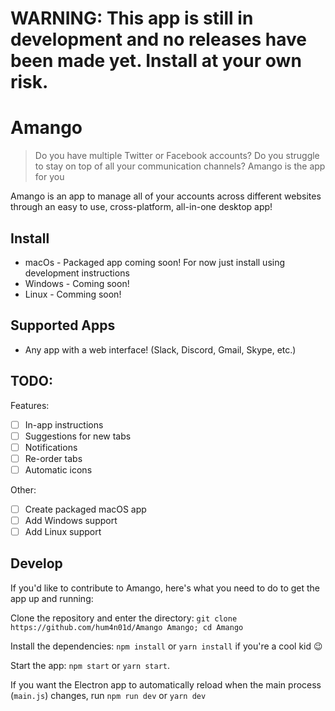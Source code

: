 # WARNING: This app is still in development and no releases have been made yet. Install at your own risk.

# Amango
> Do you have multiple Twitter or Facebook accounts? Do you struggle to stay on top of all your communication channels? Amango is the app for you 

Amango is an app to manage all of your accounts across different websites through an easy to use, cross-platform, all-in-one desktop app!

## Install
* macOs - Packaged app coming soon! For now just install using development instructions
* Windows - Coming soon!
* Linux - Comming soon!

## Supported Apps
* Any app with a web interface! (Slack, Discord, Gmail, Skype, etc.)

## TODO:
Features:
- [ ] In-app instructions
- [ ] Suggestions for new tabs
- [ ] Notifications
- [ ] Re-order tabs
- [ ] Automatic icons

Other:
- [ ] Create packaged macOS app
- [ ] Add Windows support
- [ ] Add Linux support

## Develop

If you'd like to contribute to Amango, here's what you need to do to get the app up and running:

Clone the repository and enter the directory: `git clone https://github.com/hum4n01d/Amango Amango; cd Amango`

Install the dependencies: `npm install` or `yarn install` if you're a cool kid :wink:

Start the app: `npm start` or `yarn start`. 

If you want the Electron app to automatically reload when the main process (`main.js`) changes, run `npm run dev` or `yarn dev`
